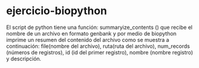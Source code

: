 # ejercicio-biopython 
El script de python tiene una función: summaryize_contents () que recibe el nombre de un archivo en formato genbank y por medio de biopython imprime un resumen del contenido del archivo como se muestra a continuación: file(nombre del archivo), ruta(ruta del archivo), num_records (números de registros), id (id del primer registro), nombre (nombre registro) y descripción.
